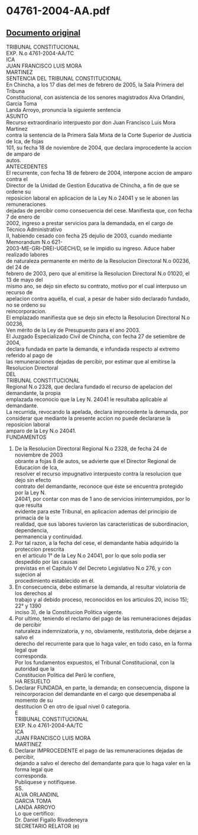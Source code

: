 
04761-2004-AA.pdf
=================
  
[Documento original](https://tc.gob.pe/jurisprudencia/2005/04761-2004-AA.pdf)  
---  
TRIBUNAL CONSTITUCIONAL  
EXP. N.o 4761-2004-AA/TC  
ICA  
JUAN FRANCISCO LUIS MORA  
MARTINEZ  
SENTENCIA DEL TRIBUNAL CONSTITUCIONAL  
En Chincha, a los 17 dias del mes de febrero de 2005, la Sala Primera del Tribuna  
Constitucional, con asistencia de los senores magistrados Alva Orlandini, Garcia Toma  
Landa Arroyo, pronuncia la siguiente sentencia  
ASUNTO  
Recurso extraordinario interpuesto por don Juan Francisco Luis Mora Martinez  
contra la sentencia de la Primera Sala Mixta de la Corte Superior de Justicia de Ica, de fojas  
101, su fecha 18 de noviembre de 2004, que declara improcedente la accion de amparo de  
autos.  
ANTECEDENTES  
El recurrente, con fecha 18 de febrero de 2004, interpone accion de amparo contra el  
Director de la Unidad de Gestion Educativa de Chincha, a fin de que se ordene su  
reposicion laboral en aplicacion de la Ley N.o 24041 y se le abonen las remuneraciones  
dejadas de percibir como consecuencia del cese. Manifiesta que, con fecha 7 de enero de  
2002, ingreso a prestar servicios para la demandada, en el cargo de Técnico Administrativo  
II, habiendo cesado con fecha 25 dejulio de 2003, cuando mediante Memorandum N.o 621-  
2003-ME-GRI-DREI-UGECH/D, se le impidio su ingreso. Aduce haber realizado labores  
de naturaleza permanente en mérito de la Resolucion Directoral N.o 00236, del 24 de  
febrero de 2003, pero que al emitirse la Resolucion Directoral N.o 01020, el 13 de mayo del  
mismo ano, se dejo sin efecto su contrato, motivo por el cual interpuso un recurso de  
apelacion contra aquélla, el cual, a pesar de haber sido declarado fundado, no se ordeno su  
reincorporacion.  
El emplazado manifiesta que se dejo sin efecto la Resolucion Directoral N.o 00236,  
Ven mérito de la Ley de Presupuesto para el ano 2003.  
El Juzgado Especializado Civil de Chincha, con fecha 27 de setiembre de 2004,  
declara fundada en parte la demanda, e infundada respecto al extremo referido al pago de  
las remuneraciones dejadas de percibir, por estimar que al emitirse la Resolucion Directoral  
DEL  
TRIBUNAL CONSTITUCIONAL  
Regional N.o 2328, que declara fundado el recurso de apelacion del demandante, la propia  
emplazada reconocio que la Ley N. 24041 le resultaba aplicable al demandante.  
La recurrida, revocando la apelada, declara improcedente la demanda, por  
considerar que mediante la presente accion no puede declararse la reposicion laboral  
amparo de la Ley N.o 24041.  
FUNDAMENTOS  
1. De la Resolucion Directoral Regional N.o 2328, de fecha 24 de noviembre de 2003  
obrante a fojas 8 de autos, se advierte que el Director Regional de Educacion de Ica,  
resolver el recurso impugnativo interpuesto contra la resolucion que dejo sin efecto  
contrato del demandante, reconoce que éste se encuentra protegido por la Ley N.  
24041, por contar con mas de 1 ano de servicios ininterrumpidos, por lo que resulta  
evidente para este Tribunal, en aplicacion ademas del principio de primacia de la  
realidad, que sus labores tuvieron las caracteristicas de subordinacion, dependencia,  
permanencia y continuidad.  
2. Por tal razon, a la fecha del cese, el demandante habia adquirido la proteccion prescrita  
en el articulo 1° de la Ley N.o 24041, por lo que solo podia ser despedido por las causas  
previstas en el Capitulo V del Decreto Legislativo N.o 276, y con sujecion al  
procedimiento establecido en él.  
3. En consecuencia, debe estimarse la demanda, al resultar violatoria de los derechos al  
trabajo y al debido proceso, reconocidos en los articulos 20, inciso 15); 22° y 1390  
inciso 3), de la Constitucion Politica vigente.  
4. Por ultimo, teniendo el reclamo del pago de las remuneraciones dejadas de percibir  
naturaleza indemnizatoria, y no, obviamente, restitutoria, debe dejarse a salvo el  
derecho del recurrente para que lo haga valer, en todo caso, en la forma legal que  
corresponda.  
Por los fundamentos expuestos, el Tribunal Constitucional, con la autoridad que la  
Constitucion Politica del Perû le confiere,  
HA RESUELTO  
1. Declarar FUNDADA, en parte, la demanda; en consecuencia, dispone la  
reincorporacion del demandante en el cargo que desempenaba al momento de su  
destitucion O en otro de igual nivel 0 categoria.  
E  
TRIBUNAL CONSTITUCIONAL  
EXP. N.o 4761-2004-AA/TC  
ICA  
JUAN FRANCISCO LUIS MORA  
MARTINEZ  
2. Declarar IMPROCEDENTE el pago de las remuneraciones dejadas de percibir,  
dejando a salvo el derecho del demandante para que lo haga valer en la forma legal que  
corresponda.  
Publiquese y notifiquese.  
SS.  
ALVA ORLANDINL  
GARCIA TOMA  
LANDA ARROYO  
Lo que certifico:  
Dr. Daniel Figallo Rivadeneyra  
SECRETARIO RELATOR (e)